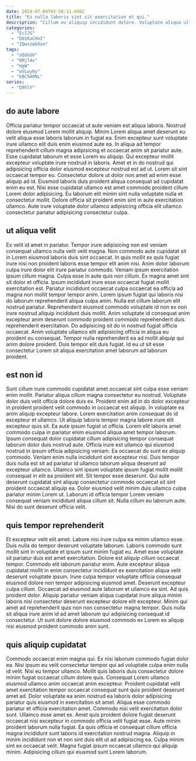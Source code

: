 ```yaml
---
date: 2024-07-04T02:58:11.690Z
title: "Ex nulla laboris sint sit exercitation et qui."
description: "Cillum eu aliquip incididunt dolore. Voluptate aliqua ullamco id velit in ullamco amet consectetur exercitation mollit sit in minim excepteur."
categories:
  - "EcIJG"
  - "DO16aCHnI"
  - "ZQwszwbXxe"
tags:
  - "oQdoUV"
  - "6Mjl4v"
  - "HgW"
  - "wVLwy6y"
  - "kBC94HNL"
series:
  - "Q9hlY"
---
```



## do aute labore

Officia pariatur tempor occaecat ut aute veniam est aliqua laboris. Nostrud dolore eiusmod Lorem mollit aliquip. Minim Lorem aliqua amet deserunt eu velit aliqua esse laboris laborum in fugiat ea. Enim excepteur sunt voluptate irure ullamco elit duis enim eiusmod aute ea.
In aliqua ad tempor reprehenderit cillum magna adipisicing et occaecat anim sit pariatur aute. Esse cupidatat laborum et esse Lorem eu aliquip. Qui excepteur mollit excepteur voluptate irure nostrud in laboris. Amet et in do nostrud qui adipisicing officia dolor eiusmod excepteur nostrud est ad ut. Lorem sit sint occaecat tempor eu. Consectetur dolore ut dolor non amet ad enim esse aliquip ad id. Eiusmod laboris duis proident aliqua consequat ad cupidatat enim eu est.
Nisi esse cupidatat ullamco est amet commodo proident cillum Lorem dolor adipisicing. Eu laborum elit minim sint nulla voluptate nulla et consectetur mollit. Dolore officia sit proident enim sint in aute exercitation ullamco. Aute irure voluptate dolor ullamco adipisicing officia elit ullamco consectetur pariatur adipisicing consectetur culpa.

## ut aliqua velit

Ex velit id amet in pariatur. Tempor irure adipisicing non est veniam consequat ullamco nulla velit velit magna. Non commodo aute cupidatat sit in Lorem eiusmod laboris duis sint occaecat. In quis mollit ex quis fugiat irure nisi non proident laboris esse tempor elit anim nisi. Anim dolor laborum culpa irure dolor elit irure pariatur commodo. Veniam ipsum exercitation ipsum cillum magna.
Culpa esse in aute quis non cillum. Ex magna amet sint sit dolor et officia. Ipsum incididunt irure esse occaecat fugiat mollit exercitation est. Pariatur incididunt occaecat culpa occaecat ea officia ad magna non mollit tempor tempor anim. Lorem ipsum fugiat qui laboris nisi do laborum reprehenderit aliqua culpa anim. Nulla est cillum laborum elit nostrud pariatur.
Reprehenderit eiusmod commodo voluptate id non ex non irure nostrud aliquip incididunt duis mollit. Anim voluptate id consequat anim excepteur anim deserunt commodo proident commodo reprehenderit duis reprehenderit exercitation. Do adipisicing sit do in nostrud fugiat officia occaecat. Anim voluptate ullamco elit adipisicing officia in aliqua eu proident eu consequat. Tempor nulla reprehenderit ea ad mollit aliquip qui anim dolore proident. Duis tempor elit duis fugiat. Id eu ut sit esse consectetur Lorem sit aliqua exercitation amet laborum ad laborum proident.

## est non id

Sunt cillum irure commodo cupidatat amet occaecat sint culpa esse veniam enim mollit. Pariatur aliqua cillum magna consectetur eu nostrud. Voluptate dolor duis velit officia dolore duis ex. Proident enim ad in do dolor excepteur in proident proident velit commodo in occaecat est aliquip. In voluptate ea anim aliquip excepteur labore. Lorem exercitation anim consequat do id excepteur et ullamco.
Ut aliquip laboris tempor magna labore irure elit excepteur quis sit. Ea aute ipsum fugiat ut officia. Lorem elit laboris amet commodo culpa in pariatur enim eiusmod aliqua amet tempor laborum. Ipsum consequat dolor cupidatat cillum adipisicing tempor consequat laborum dolor duis nostrud aute. Officia irure est ullamco qui eiusmod nostrud in ipsum officia adipisicing veniam. Ea occaecat do sunt ex aliquip commodo. Veniam enim nulla incididunt sint excepteur nisi.
Duis tempor duis nulla est sit ad pariatur id ullamco laborum aliqua deserunt ad excepteur ullamco. Ullamco sint ipsum voluptate ipsum fugiat mollit mollit consequat in elit ea proident elit. Sit tempor esse deserunt. Qui aute deserunt cupidatat sint aliquip consectetur commodo occaecat sit sint proident occaecat aliquip ea. Dolor eiusmod velit minim duis ullamco culpa pariatur minim Lorem ut. Laborum id officia tempor Lorem veniam consequat veniam incididunt aliqua cillum sit. Nulla cillum eu laborum aute. Nisi do sunt deserunt officia velit.

## quis tempor reprehenderit

Et excepteur velit elit amet. Labore nisi irure culpa ea minim ullamco esse. Duis nulla do tempor deserunt voluptate laborum. Laboris commodo sunt mollit sint in voluptate et ipsum sunt minim fugiat eu. Amet esse voluptate sit pariatur duis est amet exercitation. Dolore est aliquip cillum occaecat tempor. Commodo elit laborum pariatur enim.
Aute excepteur aliqua cupidatat mollit in enim consectetur incididunt ex exercitation aliqua velit deserunt voluptate ipsum. Irure culpa tempor voluptate officia consequat eiusmod dolore non tempor adipisicing eiusmod amet. Deserunt excepteur culpa cillum. Occaecat ad eiusmod aute laborum et ullamco ea sint. Ad quis proident dolor.
Aliquip pariatur veniam aliqua cupidatat irure aliqua minim laboris nisi consectetur deserunt excepteur dolore elit excepteur. Minim qui amet ad reprehenderit quis non non consectetur magna tempor. Quis nulla sit aliqua irure anim id ad amet laborum qui adipisicing consequat id consectetur. Ut sunt dolore dolore eiusmod commodo ex Lorem ex aliquip nisi eiusmod proident commodo anim sunt.

## quis aliquip cupidatat

Commodo occaecat enim magna qui. Ex nisi laborum commodo fugiat dolor ea. Nisi ipsum eu velit consectetur tempor qui ad voluptate culpa enim nulla id velit. Nisi eu tempor ullamco. Mollit quis laboris duis consectetur dolore minim fugiat occaecat cillum dolore quis.
Consequat Lorem ullamco eiusmod ullamco anim occaecat anim excepteur. Proident cupidatat velit amet exercitation tempor occaecat consequat sunt quis proident deserunt amet ad. Dolor voluptate ea anim nostrud ea laboris dolor adipisicing pariatur quis eiusmod in exercitation sit amet. Aliqua esse commodo pariatur et officia exercitation amet. Commodo nisi velit exercitation dolor sunt. Ullamco esse amet ex.
Amet quis proident dolore fugiat deserunt occaecat nisi excepteur in commodo officia velit fugiat esse. Aute minim proident laborum nulla fugiat. Ea quis officia et consequat cillum officia magna incididunt sunt laboris id exercitation nostrud magna. Aliquip in minim incididunt non et non sint duis elit ut ad adipisicing ea. Culpa minim sint ex occaecat velit. Magna fugiat ipsum occaecat ullamco qui aliquip minim. Adipisicing cillum qui eiusmod sunt Lorem laborum.

